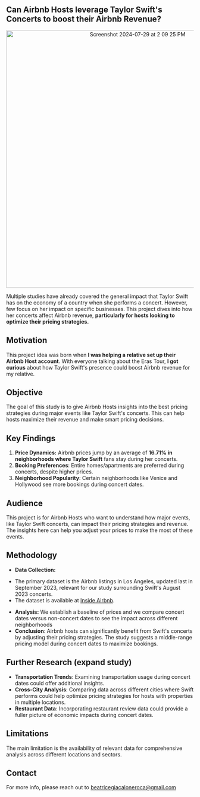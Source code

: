 ## Can Airbnb Hosts leverage Taylor Swift's Concerts to boost their Airbnb Revenue?

<div align="center">
  <img width="690" alt="Screenshot 2024-07-29 at 2 09 25 PM" src="https://github.com/user-attachments/assets/e5faf5a6-6969-43d4-9b9e-4cc99187ac61">
</div>


Multiple studies have already covered the general impact that Taylor Swift has on the economy of a country when she performs a concert. 
However, few focus on her impact on specific businesses. 
This project dives into how her concerts affect Airbnb revenue, **particularly for hosts looking to optimize their pricing strategies.**

## Motivation

This project idea was born when **I was helping a relative set up their Airbnb Host account**. With everyone talking about the Eras Tour, **I got curious** about how Taylor Swift's presence could boost Airbnb revenue for my relative.

## Objective

The goal of this study is to give Airbnb Hosts insights into the best pricing strategies during major events like Taylor Swift's concerts. This can help hosts maximize their revenue and make smart pricing decisions.

## Key Findings

1. **Price Dynamics:** Airbnb prices jump by an average of **16.71% in neighborhoods where Taylor Swift** fans stay during her concerts.
2. **Booking Preferences**: Entire homes/apartments are preferred during concerts, despite higher prices.
3. **Neighborhood Popularity**: Certain neighborhoods like Venice and Hollywood see more bookings during concert dates.


## Audience

This project is for Airbnb Hosts who want to understand how major events, like Taylor Swift concerts, can impact their pricing strategies and revenue. The insights here can help you adjust your prices to make the most of these events.

## Methodology

- **Data Collection:**
* The primary dataset is the Airbnb listings in Los Angeles, updated last in September 2023, relevant for our study surrounding Swift's August 2023 concerts.
*  The dataset is available at [Inside Airbnb](http://insideairbnb.com/get-the-data/).
- **Analysis:** We establish a baseline of prices and we compare concert dates versus non-concert dates to see the impact across different neighborhoods
- **Conclusion**: Airbnb hosts can significantly benefit from Swift's concerts by adjusting their pricing strategies. The study suggests a middle-range pricing model during concert dates to maximize bookings.

## Further Research (expand study)
- **Transportation Trends**: Examining transportation usage during concert dates could offer additional insights.
- **Cross-City Analysis**: Comparing data across different cities where Swift performs could help optimize pricing strategies for hosts with properties in multiple locations.
- **Restaurant Data**: Incorporating restaurant review data could provide a fuller picture of economic impacts during concert dates.

## Limitations
The main limitation is the availability of relevant data for comprehensive analysis across different locations and sectors.

## Contact
For more info, please reach out to beatricegiacaloneroca@gmail.com

